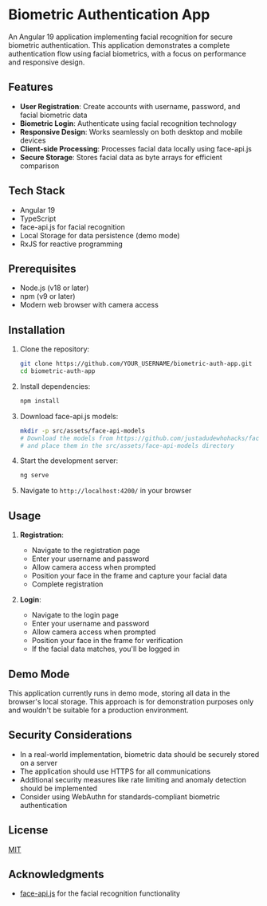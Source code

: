 # Biometric Authentication App

An Angular 19 application implementing facial recognition for secure biometric authentication. This application demonstrates a complete authentication flow using facial biometrics, with a focus on performance and responsive design.

## Features

- **User Registration**: Create accounts with username, password, and facial biometric data
- **Biometric Login**: Authenticate using facial recognition technology
- **Responsive Design**: Works seamlessly on both desktop and mobile devices
- **Client-side Processing**: Processes facial data locally using face-api.js
- **Secure Storage**: Stores facial data as byte arrays for efficient comparison

## Tech Stack

- Angular 19
- TypeScript
- face-api.js for facial recognition
- Local Storage for data persistence (demo mode)
- RxJS for reactive programming

## Prerequisites

- Node.js (v18 or later)
- npm (v9 or later)
- Modern web browser with camera access

## Installation

1. Clone the repository:
   ```bash
   git clone https://github.com/YOUR_USERNAME/biometric-auth-app.git
   cd biometric-auth-app
   ```

2. Install dependencies:
   ```bash
   npm install
   ```

3. Download face-api.js models:
   ```bash
   mkdir -p src/assets/face-api-models
   # Download the models from https://github.com/justadudewhohacks/face-api.js/tree/master/weights
   # and place them in the src/assets/face-api-models directory
   ```

4. Start the development server:
   ```bash
   ng serve
   ```

5. Navigate to `http://localhost:4200/` in your browser

## Usage

1. **Registration**:
   - Navigate to the registration page
   - Enter your username and password
   - Allow camera access when prompted
   - Position your face in the frame and capture your facial data
   - Complete registration

2. **Login**:
   - Navigate to the login page
   - Enter your username and password
   - Allow camera access when prompted
   - Position your face in the frame for verification
   - If the facial data matches, you'll be logged in

## Demo Mode

This application currently runs in demo mode, storing all data in the browser's local storage. This approach is for demonstration purposes only and wouldn't be suitable for a production environment.

## Security Considerations

- In a real-world implementation, biometric data should be securely stored on a server
- The application should use HTTPS for all communications
- Additional security measures like rate limiting and anomaly detection should be implemented
- Consider using WebAuthn for standards-compliant biometric authentication

## License

[MIT](LICENSE)

## Acknowledgments

- [face-api.js](https://github.com/justadudewhohacks/face-api.js) for the facial recognition functionality
